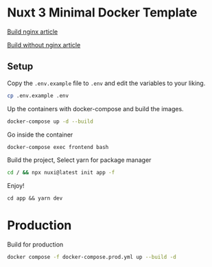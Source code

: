 # Nuxt 3 Minimal Docker Template 

[Build nginx article](https://tasb00429.medium.com/nuxt3-with-docker-nginx-deploy-%E4%BA%8C-29d4b75f5ae9)

[Build without nginx article](https://tasb00429.medium.com/nuxt3-with-docker-nginx-deploy-%E4%BA%8C-29d4b75f5ae9)

## Setup

Copy the `.env.example` file to `.env` and edit the variables to your liking.

```bash
cp .env.example .env
```

Up the containers with docker-compose and build the images.

```bash
docker-compose up -d --build
```

Go inside the container

```bash
docker-compose exec frontend bash
```

Build the project, Select yarn for package manager

```bash
cd / && npx nuxi@latest init app -f 
```

Enjoy!

```
cd app && yarn dev
```

# Production

Build for production

```bash
docker compose -f docker-compose.prod.yml up --build -d
```
